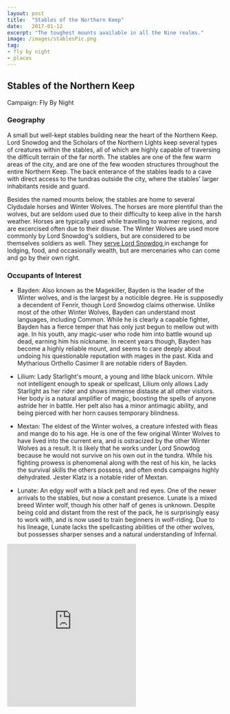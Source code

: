 ```yaml
---
layout: post
title:  "Stables of the Northern Keep"
date:   2017-01-12
excerpt: "The toughest mounts available in all the Nine realms."
image: /images/stablesPic.png
tag:
- fly by night
- places 
---
```


## Stables of the Northern Keep
Campaign: Fly By Night

### Geography
A small but well-kept stables building near the heart of the Northern Keep. Lord Snowdog and the Scholars of the Northern Lights keep several types of creatures within the stables, all of which are highly capable of traversing the difficult terrain of the far north. The stables are one of the few warm areas of the city, and are one of the few wooden structures throughout the entire Northern Keep. The back enterance of the stables leads to a cave with direct access to the tundras outside the city, where the stables' larger inhabitants reside and guard.

Besides the named mounts below, the stables are home to several Clydsdale horses and Winter Wolves. The horses are more plentiful than the wolves, but are seldom used due to their difficulty to keep alive in the harsh weather. Horses are typically used while travelling to warmer regions, and are excercised often due to their disuse. The Winter Wolves are used more commonly by Lord Snowdog's soldiers, but are considered to be themselves soldiers as well. They <a href="https://drifter-handbook.github.io/stablemaiden" >serve Lord Snowdog </a>in exchange for lodging, food, and occasionally wealth, but are mercenaries who can come and go by their own right.

### Occupants of Interest
- Bayden: Also known as the Magekiller, Bayden is the leader of the Winter wolves, and is the largest by a noticible degree. He is supposedly a decendent of Fenrir, though Lord Snowdog claims otherwise. Unlike most of the other Winter Wolves, Bayden can understand most languages, including Common. While he is clearly a capable fighter, Bayden has a fierce temper that has only just begun to mellow out with age. In his youth, any magic-user who rode him into battle wound up dead, earning him his nickname. In recent years though, Bayden has become a highly reliable mount, and seems to care deeply about undoing his questionable reputation with mages in the past. Kida and Mytharious Orthello Casimer II are notable riders of Bayden.

- Lilium: Lady Starlight's mount, a young and lithe black unicorn. While not intelligent enough to speak or spellcast, Lilium only allows Lady Starlight as her rider and shows immense distaste at all other visitors. Her body is a natural amplifier of magic, boosting the spells of anyone astride her in battle. Her pelt also has a minor antimagic ability, and being pierced with her horn causes temporary blindness.

- Mextan: The eldest of the Winter wolves, a creature infested with fleas and mange do to his age. He is one of the few original Winter Wolves to have lived into the current era, and is ostracized by the other Winter Wolves as a result. It is likely that he works under Lord Snowdog because he would not survive on his own out in the tundra. While his fighting prowess is phenomenal along with the rest of his kin, he lacks the survival skills the others possess, and often ends campaigns highly dehydrated. Jester Klatz is a notable rider of Mextan.

- Lunate: An edgy wolf with a black pelt and red eyes. One of the newer arrivals to the stables, but now a constant presence. Lunate is a mixed breed Winter wolf, though his other half of genes is unknown. Despite being cold and distant from the rest of the pack, he is surprisingly easy to work with, and is now used to train beginners in wolf-riding. Due to his lineage, Lunate lacks the spellcasting abilities of the other wolves, but possesses sharper senses and a natural understanding of Infernal.

<iframe src="https://open.spotify.com/embed/playlist/0yn6s074G62Ti2KqKDdsGU" width="300" height="380" frameborder="0" allowtransparency="true" allow="encrypted-media"></iframe>
